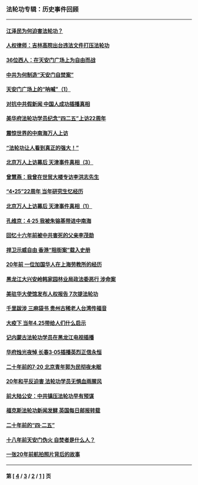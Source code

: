 ### 法轮功专辑：历史事件回顾
---
#### [江泽民为何迫害法轮功？](../../pages/nf5793/n13876324.md?04040430) 
#### [人权律师：吉林高院出台违法文件打压法轮功](../../pages/nf5793/n13825665.md?04040430) 
#### [36位西人：在天安门广场上为自由而战](../../pages/nf5793/n13390029.md?04040430) 
#### [中共为何制造“天安门自焚案”](../../pages/nf5793/n13183270.md?04040430) 
#### [天安门广场上的“呐喊”（1）](../../pages/nf5793/n13105277.md?04040430) 
#### [对抗中共假新闻 中国人成功插播真相](../../pages/nf5793/n12910618.md?04040430) 
#### [美华府法轮功学员纪念“四二五”上访22周年](../../pages/nf5793/n12904445.md?04040430) 
#### [震惊世界的中南海万人上访](../../pages/nf5793/n12903976.md?04040430) 
#### [“法轮功让人看到真正的强大！”](../../pages/nf5793/n12903195.md?04040430) 
#### [北京万人上访幕后 天津事件真相（3）](../../pages/nf5793/n12902807.md?04040430) 
#### [曾慧燕：我曾在世贸大楼专访李洪志先生](../../pages/nf5793/n12898729.md?04040430) 
#### [“4•25”22周年 当年研究生忆经历](../../pages/nf5793/n12894152.md?04040430) 
#### [北京万人上访幕后 天津事件真相（1）](../../pages/nf5793/n12885174.md?04040430) 
#### [孔维京：4·25 我被朱镕基带进中南海](../../pages/nf5793/n12864987.md?04040430) 
#### [回忆十六年前被中共害死的父亲李茂勋](../../pages/nf5793/n12880270.md?04040430) 
#### [捍卫示威自由 香港“阻街案”载入史册](../../pages/nf5793/n12811245.md?04040430) 
#### [20年前 一位加国华人在上海劳教所的经历](../../pages/nf5793/n12707932.md?04040430) 
#### [黑龙江大兴安岭韩家园林业局政法委恶行 涉命案](../../pages/nf5793/n12622815.md?04040430) 
#### [美驻华大使馆发布人权报告 7次提法轮功](../../pages/nf5793/n12520541.md?04040430) 
#### [千里跋涉 三麻袋书 贵州古稀老人台湾传福音](../../pages/nf5793/n12198750.md?04040430) 
#### [大疫下 当年4.25带给人们什么启示](../../pages/nf5793/n12058565.md?04040430) 
#### [记内蒙古法轮功学员在黑龙江电视插播](../../pages/nf5793/n11699194.md?04040430) 
#### [华府烛光夜悼 长春3·05插播英烈正信永恒](../../pages/nf5793/n11397432.md?04040430) 
#### [二十年前的7·20 北京青年郭为民彻夜未眠](../../pages/nf5793/n11354195.md?04040430) 
#### [20年和平反迫害 法轮功学员无惧血雨腥风](../../pages/nf5793/n11348279.md?04040430) 
#### [前大陆公安：中共镇压法轮功早有预谋](../../pages/nf5793/n11352168.md?04040430) 
#### [福克斯法轮功新闻发酵  英国每日邮报转载](../../pages/nf5793/n11285952.md?04040430) 
#### [二十年前的“四·二五”](../../pages/nf5793/n11207639.md?04040430) 
#### [十八年前天安门伪火 自焚者是什么人？](../../pages/nf5793/n10996556.md?04040430) 
#### [一张20年前航拍照片背后的故事](../../pages/nf5793/n10693797.md?04040430) 

---
#### 第 [ [4](./4.md?04040430) / [3](./3.md?04040430) / [2](./2.md?04040430) / [1](./1.md?04040430) ] 页
